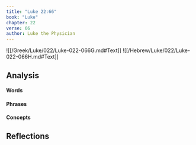 ```yaml
---
title: "Luke 22:66"
book: "Luke"
chapter: 22
verse: 66
author: Luke the Physician
---
```

![[/Greek/Luke/022/Luke-022-066G.md#Text]]
![[/Hebrew/Luke/022/Luke-022-066H.md#Text]]

## Analysis

#### Words

#### Phrases

#### Concepts

## Reflections
